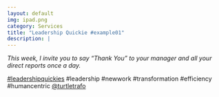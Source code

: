```yaml
---
layout: default
img: ipad.png
category: Services
title: "Leadership Quickie #example01"
description: |
---
```


*This week, I invite you to say “Thank You” to your manager and all your direct reports once a day.*

[#leadershipquickies](https://www.linkedin.com/search/results/all/?keywords=%23leadershipquickies*) #leadership #newwork #transformation #efficiency #humancentric [@turtletrafo](https://turtletrafo.de)
